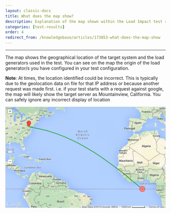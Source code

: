 ```yaml
---
layout: classic-docs
title: What does the map show?
description: Explanation of the map shown within the Load Impact test result dataset
categories: [test-results]
order: 4
redirect_from: /knowledgebase/articles/173853-what-does-the-map-show
---
```


***


The map shows the geographical location of the target system and the load generators used in the test. You can see on the map the origin of the load generator/s you have configured in your test configuration.

**Note**:  At times, the location identified could be incorrect. This is typically due to the geolocation data on file for that IP address or because another request was made first.  i.e. if your test starts with a request against google, the map will likely show the target server as Mountainview, California. You can safely ignore any incorrect display of location


![Load Impact Test Result Map](jekyll/assets/img/legacy/test-result/test-result-map.jpg)
